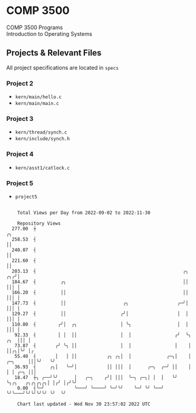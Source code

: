 # COMP 3500
COMP 3500 Programs  
Introduction to Operating Systems  
## Projects & Relevant Files
All project specifications are located in `specs`
### Project 2
- `kern/main/hello.c`
- `kern/main/main.c`
### Project 3
- `kern/thread/synch.c`
- `kern/include/synch.h`
### Project 4
- `kern/asst1/catlock.c`
### Project 5
- `project5`

```

    Total Views per Day from 2022-09-02 to 2022-11-30

    Repository Views
  277.00  ┼                                                                                      ╭╮
  258.53  ┤                                                                                      ││
  240.07  ┤                                                                                      ││
  221.60  ┤                                                                                      ││
  203.13  ┤                                                      ╭╮                           ╭╮╭╯│
  184.67  ┤         ╭╮                                           ││                           │││ │
  166.20  ┤         ││                                           ││                           │││ │
  147.73  ┤         ││                     ╭╮                  ╭─╯│                           │││ │
  129.27  ┤         ││                    ╭╯│                  │  │                           │││ │
  110.80  ┤        ╭╯│  ╭╮                │ ╰╮                 │  │                           │││ │
   92.33  ┤        │ │  ││                │  │                ╭╯  ╰╮                      ╭╮  │││ │
   73.87  ┤       ╭╯ ╰╮ ││                │  │                │    │                      ││╭╮│╰╯ │╭
   55.40  ┤       │   │ ││           ╭╮ ╭╮│  │             ╭─╮│    │              ╭─╮     │││╰╯   ╰╯
   36.93  ┤     ╭╮│   ╰─╯│           ││ │││  │      ╭─╮  ╭─╯ ││    │              │ │ ╭─╮ │││
   18.47  ┼╮ ╭──╯╰╯      │   ╭─╮    ╭╯│ │││  ╰─╮ ╭─╮│ │  │   ╰╯    ╰╮╭╮   ╭╮╭╮╭╮╭╮│ │╭╯ │╭╯╰╯
    0.00  ┤╰─╯           ╰───╯ ╰────╯ ╰─╯╰╯    ╰─╯ ╰╯ ╰──╯          ╰╯╰───╯╰╯╰╯╰╯╰╯ ╰╯  ╰╯

    Chart last updated - Wed Nov 30 23:57:02 2022 UTC
    
```
